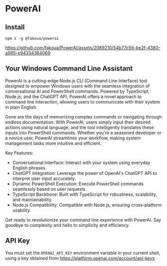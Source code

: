# PowerAI

## Install

```
npm i -g @fakoua/powerai
```


https://github.com/fakoua/PowerAI/assets/2089210/54b77c56-be2f-4380-a985-e94334384069


## Your Windows Command Line Assistant

PowerAI is a cutting-edge Node.js CLI (Command Line Interface) tool designed to empower Windows users with the seamless integration of conversational AI and PowerShell commands. Powered by TypeScript, Node.js, and the ChatGPT API, PowerAI offers a novel approach to command line interaction, allowing users to communicate with their system in plain English.

Gone are the days of memorizing complex commands or navigating through endless documentation. With PowerAI, users simply input their desired actions using natural language, and the tool intelligently translates these inputs into PowerShell commands. Whether you're a seasoned developer or a novice user, PowerAI streamlines your workflow, making system management tasks more intuitive and efficient.

Key Features:

- Conversational Interface: Interact with your system using everyday English phrases.
- ChatGPT Integration: Leverage the power of OpenAI's ChatGPT API to interpret user input accurately.
- Dynamic PowerShell Execution: Execute PowerShell commands seamlessly based on user requests.
- TypeScript Backbone: Built with TypeScript for robustness, scalability, and maintainability.
- Node.js Compatibility: Compatible with Node.js, ensuring cross-platform usability.

Get ready to revolutionize your command line experience with PowerAI. Say goodbye to complexity and hello to simplicity and efficiency.

## API Key

You must set the `OPENAI_API_KEY` environment variable in your current shell,
using a key obtained from https://platform.openai.com/account/api-keys
